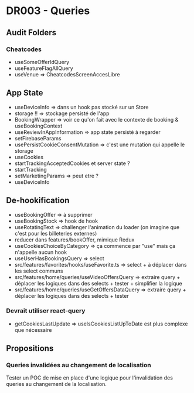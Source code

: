 # DR003 - Queries

## Audit Folders

### Cheatcodes

- useSomeOfferIdQuery
- useFeatureFlagAllQuery
- useVenue => CheatcodesScreenAccesLibre

## App State

- useDeviceInfo => dans un hook pas stocké sur un Store
- storage !! => stockage persisté de l'app
- BookingWrapper => voir ce qu'on fait avec le contexte de booking & useBookingContext
- useReviewInAppInformation => app state persisté à regarder
- setFirebaseParams
- usePersistCookieConsentMutation => c'est une mutation qui appelle le storage
- useCookies
- startTrackingAcceptedCookies et server state ?
- startTracking
- setMarketingParams => peut etre ?
- useDeviceInfo

## De-hookification

- useBookingOffer => à supprimer
- useBookingStock => hook de hook
- useRotatingText => challenger l'animation du loader (on imagine que c'est pour les billeteries externes)
- reducer dans features/bookOffer, mimique Redux
- useCookiesChoiceByCategory => ça commence par "use" mais ça n'appelle aucun hook
- useUserHasBookingsQuery => select
- src/features/favorites/hooks/useFavorite.ts => select + à déplacer dans les select communs
- src/features/home/queries/useVideoOffersQuery => extraire query + déplacer les logiques dans des selects + tester + simplifier la logique
- src/features/home/queries/useGetOffersDataQuery => extraire query + déplacer les logiques dans des selects + tester

### Devrait utiliser react-query

- getCookiesLastUpdate => useIsCookiesListUpToDate est plus complexe que nécessaire

## Propositions

### Queries invalidées au changement de localisation

Tester un POC de mise en place d'une logique pour l'invalidation des queries au changement de la localisation.
